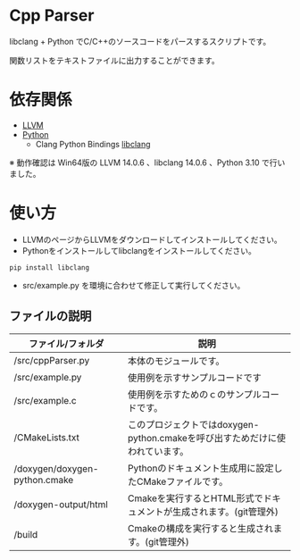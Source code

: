 # Cpp Parser

libclang + Python でC/C++のソースコードをパースするスクリプトです。

関数リストをテキストファイルに出力することができます。

# 依存関係

* [LLVM](https://clang.llvm.org)
* [Python](https://www.python.org)
    * Clang Python Bindings [libclang](https://pypi.org/project/libclang/)

※ 動作確認は Win64版の LLVM 14.0.6 、libclang 14.0.6 、Python 3.10 で行いました。

# 使い方

* LLVMのページからLLVMをダウンロードしてインストールしてください。
* Pythonをインストールしてlibclangをインストールしてください。

```
pip install libclang
```

* src/example.py を環境に合わせて修正して実行してください。

## ファイルの説明

| ファイル/フォルダ              | 説明                                                                     |
|-------------------------------|-------------------------------------------------------------------------|
| /src/cppParser.py             | 本体のモジュールです。                                                    |
| /src/example.py               | 使用例を示すサンプルコードです                                             |
| /src/example.c                | 使用例を示すためのｃのサンプルコードです。                                  |
| /CMakeLists.txt               | このプロジェクトではdoxygen-python.cmakeを呼び出すためだけに使われています。 |
| /doxygen/doxygen-python.cmake | Pythonのドキュメント生成用に設定したCMakeファイルです。                     |
| /doxygen-output/html          | Cmakeを実行するとHTML形式でドキュメントが生成されます。(git管理外)           |
| /build                        | Cmakeの構成を実行すると生成されます。(git管理外)                           |






